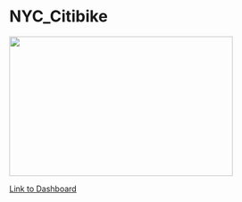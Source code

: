 # NYC_Citibike

<img src="https://user-images.githubusercontent.com/73450637/106846526-0244b580-667b-11eb-95d0-8fd411e6c3f3.jpg" width="400" height="250">




[Link to Dashboard](https://public.tableau.com/profile/ancy.madhu#!/vizhome/NYC_CitiBike_Analysis/Story1?publish=yes)

